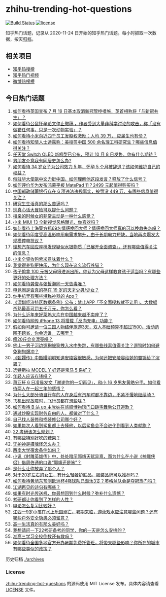 # zhihu-trending-hot-questions

[![Build Status](https://github.com/justjavac/zhihu-trending-hot-questions/workflows/ci/badge.svg?branch=master)](https://github.com/justjavac/zhihu-trending-hot-questions/actions)
[![license](https://img.shields.io/github/license/justjavac/zhihu-trending-hot-questions)](https://github.com/justjavac/zhihu-trending-hot-questions/blob/master/LICENSE)

知乎热门话题，记录从 2020-11-24 日开始的知乎热门话题。每小时抓取一次数据，按天[归档](./archives)。

## 相关项目

- [知乎热搜榜](https://github.com/justjavac/zhihu-trending-top-search)
- [知乎热门视频](https://github.com/justjavac/zhihu-trending-hot-video)
- [微博热搜榜](https://github.com/justjavac/weibo-trending-hot-search)

## 今日热门话题

<!-- BEGIN -->
<!-- 最后更新时间 Wed Jul 07 2021 01:11:09 GMT+0800 (China Standard Time) -->

1. [如何看待英国宣布 7 月 19
   日基本取消新冠管控措施，英首相称将「与新冠共生」？](https://www.zhihu.com/question/470344047)
2. [如何看待公鼠怀孕论文停止撤稿
   ，作者受到大量非科学讨论的攻击，称「没有做错任何事，只是一次动物实验」？](https://www.zhihu.com/question/470229957)
3. [如何看待小米向近四千员工发股权激励：人均 39 万，
   应届生也有份？](https://www.zhihu.com/question/469594067)
4. [如何看待知情人士透露称：美拒签中国 500
   余名理工科研究生？哪些信息值得关注？](https://www.zhihu.com/question/470412737)
5. [任天堂 Switch OLED 新机型已公布，预计 10 月 8
   日发售，你有什么期待？](https://www.zhihu.com/question/470508101)
6. [男朋友介意我有同居史怎么办?](https://www.zhihu.com/question/465458023)
7. [如何看待 34 岁女子为公司效力 5 年，怀孕 5
   个月被辞退？该如何维护自己的权益？](https://www.zhihu.com/question/470346433)
8. [俄驻华大使飙中文力挺中国，如何理解他这段发言？释放了什么信号？](https://www.zhihu.com/question/470377945)
9. [如何评价华为发布鸿蒙平板 MatePad 11？2499
   元起值得购买吗？](https://www.zhihu.com/question/470432841)
10. [中国邮政储蓄银行存在 6 项违法违规事实，被罚没 449
    万，有哪些信息值得关注？](https://www.zhihu.com/question/470180715)
11. [研究生生活真的那么苦逼吗？](https://www.zhihu.com/question/379267365)
12. [玩真心话大冒险可以提什么问题？](https://www.zhihu.com/question/294716319)
13. [相亲的时候女的非常主动是一种什么感觉？](https://www.zhihu.com/question/266053826)
14. [小米 MIUI 13 全新视觉风格曝光，你喜欢吗？](https://www.zhihu.com/question/466812715)
15. [如何看待上海警方抓69名情感挽回大师？情感挽回大师真的可以挽救失恋吗？](https://www.zhihu.com/question/470420822)
16. [如何看待印度受高温影响用电需求攀升，由于长期电力短缺，当地再次爆发大规模停电抗议？](https://www.zhihu.com/question/469940844)
17. [理想汽车回应座椅发现疑似水银物质「已展开全面调查」，还有哪些值得关注的信息？](https://www.zhihu.com/question/470160887)
18. [小米全资收购紫米意味着什么？](https://www.zhihu.com/question/470091421)
19. [我觉得养狗更快乐，为什么现在这么流行养猫？](https://www.zhihu.com/question/460463800)
20. [孩子偷拿 100
    元被父母揪进派出所，你认为父母这样教育孩子适当吗？有哪些更好的处理方法？](https://www.zhihu.com/question/470336455)
21. [如何看待龚俊与张哲瀚同一天告毒唯？](https://www.zhihu.com/question/470431847)
22. [电竞圈是否真的存在 19 岁的天才少男/少女？](https://www.zhihu.com/question/468717638)
23. [你手机里有哪些堪称神器的 App？](https://www.zhihu.com/question/52060765)
24. [《深圳经济特区数据条例》公布：禁止APP「不全面授权就不让用」、大数据杀熟最高可罚五千万元，你怎么看？](https://www.zhihu.com/question/470388378)
25. [为什么近年来好莱坞大片在中国越来越不卖座了？](https://www.zhihu.com/question/268982964)
26. [如何看待网传 iPhone 13 将搭载「反向充电」功能？](https://www.zhihu.com/question/470137767)
27. [假如你可邀请一位三国人物结伴旅游3天，双人基础预算不超过1500，活动范围不跨省，你会选谁，去哪里？](https://www.zhihu.com/question/470158957)
28. [瘦20斤会变漂亮吗？](https://www.zhihu.com/question/392591592)
29. [佛山一男子河边遛狗被狗拽入水中失踪，有哪些线索值得关注？遛狗时如何避免狗狗爆冲？](https://www.zhihu.com/question/470186017)
30. [《甄嬛传》中甄嬛明明知道安陵容很敏感，为何还把安陵容给她的蜀锦给了浣碧？](https://www.zhihu.com/question/325114276)
31. [选特斯拉 MODEL Y 好还是宝马 5 系好？](https://www.zhihu.com/question/398893012)
32. [年轻人应该存钱吗？](https://www.zhihu.com/question/469208385)
33. [萧亚轩 6 日凌晨发文「谢谢你的一切再见」，和小 16
    岁男友黄皓分手。如何看待两人在一起三年的感情？](https://www.zhihu.com/question/470346487)
34. [为什么大部分骑自行车的人在身后有汽车时都不靠边，不紧不慢地继续骑？](https://www.zhihu.com/question/348195449)
35. [飞机出现故障时，飞行员都在想些啥？](https://www.zhihu.com/question/321094762)
36. [如何看待 B 站 up 主党妹在旅顺博物馆门口跳宅舞后公开道歉？](https://www.zhihu.com/question/469738970)
37. [通过炒股实现财务自由的人，都做对了什么？](https://www.zhihu.com/question/463163458)
38. [自己找人装修和找装修公司哪个好？](https://www.zhihu.com/question/342779357)
39. [如果每次人看到鲨鱼都上去揍他，以后鲨鱼会不会进化到看到人类就跑？](https://www.zhihu.com/question/469388304)
40. [22 考研该怎么规划？](https://www.zhihu.com/question/394099769)
41. [有哪些特别好吃的糖果？](https://www.zhihu.com/question/22631051)
42. [守护神是摄魂怪怎么办？](https://www.zhihu.com/question/467796681)
43. [西南大学宿舍条件如何？](https://www.zhihu.com/question/46336332)
44. [小说《射雕英雄传》中，处处暗示郭靖天赋异禀，而为什么在小说《神雕侠侣》借周伯通的口说“郭靖还是笨”？](https://www.zhihu.com/question/469671460)
45. [是什么让你放弃了那个人？](https://www.zhihu.com/question/466005898)
46. [对于20岁左右的女生，有什么轻奢护肤品，服装品牌可以推荐吗？](https://www.zhihu.com/question/26749750)
47. [如何看待黄旭东预测欧洲杯4强球队已淘汰3支？英格兰队会是夺冠热门吗？](https://www.zhihu.com/question/470180410)
48. [江湖再见的诗句有哪些？](https://www.zhihu.com/question/463456251)
49. [如果有时光传送机，你最想回到什么时候？弥补什么遗憾？](https://www.zhihu.com/question/468426099)
50. [考研都让你看到了怎样的人性？](https://www.zhihu.com/question/348014746)
51. [申论怎么复习比较好？](https://www.zhihu.com/question/364463392)
52. [江西一9岁小孩在水上乐园溺亡，暑期来临，游泳戏水应注意哪些问题？还有哪些户外安全隐患必须留意？](https://www.zhihu.com/question/470102221)
53. [高一生活真的有那么美好吗？](https://www.zhihu.com/question/412925978)
54. [我想请问一下22考研备考的同学，你的一天是怎么安排的？](https://www.zhihu.com/question/469051601)
55. [准高三学习全校倒数还有救吗？](https://www.zhihu.com/question/469983391)
56. [如何看待全国多地官方开办暑期免费托管班，将带来哪些影响？你所在的城市有哪些类似的政策？](https://www.zhihu.com/question/469495664)

<!-- END -->

历史归档 [./archives](./archives)

### License

[zhihu-trending-hot-questions](https://github.com/justjavac/zhihu-trending-hot-questions)
的源码使用 MIT License 发布。具体内容请查看 [LICENSE](./LICENSE) 文件。
